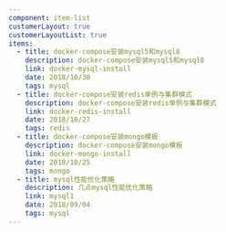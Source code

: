 ```yaml
---
component: item-list
customerLayout: true
customerLayoutList: true
items:
  - title: docker-compose安装mysql5和mysql8
    description: docker-compose安装mysql5和mysql8
    link: docker-mysql-install
    date: 2018/10/30
    tags: mysql
  - title: docker-compose安装redis单例与集群模式
    description: docker-compose安装redis单例与集群模式
    link: docker-redis-install
    date: 2018/10/27
    tags: redis
  - title: docker-compose安装mongo模板
    description: docker-compose安装mongo模板
    link: docker-mongo-install
    date: 2018/10/25
    tags: mongo
  - title: mysql性能优化策略
    description: 几点mysql性能优化策略
    link: mysql1
    date: 2018/09/04
    tags: mysql
---
```


